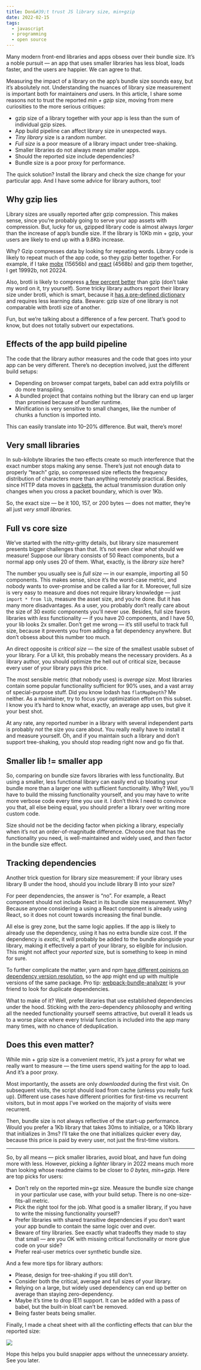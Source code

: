 ```yaml
---
title: Don&#39;t trust JS library size, min+gzip
date: 2022-02-15
tags: 
  - javascript
  - programming
  - open source
---
```



Many modern front-end libraries and apps obsess over their bundle size. It’s a noble pursuit — an app that uses smaller libraries has less bloat, loads faster, and the users are happier. We can agree to that.

Measuring the impact of a library on the app’s bundle size sounds easy, but it’s absolutely not. Understanding the nuances of library size measurement is important both for maintainers _and_ users. In this article, I share some reasons not to trust the reported _min + gzip_ size, moving from mere curiosities to the more serious critiques:

- gzip size of a library together with your app is less than the sum of individual gzip sizes.
- App build pipeline can affect library size in unexpected ways.
- _Tiny library_ size is a random number.
- _Full size_ is a poor measure of a library impact under tree-shaking.
- Smaller libraries do not always mean smaller apps.
- Should the reported size include dependencies?
- Bundle size is a poor proxy for performance.

The quick solution? Install the library and check the size change for your particular app. And I have some advice for library authors, too!

## Why gzip lies

Library sizes are usually reported after gzip compression. This makes sense, since you’re probably going to serve your app assets with compression. But, lucky for us, gzipped library code is almost always _larger_ than the increase of app’s bundle size. If the library is 10Kb min + gzip, your users are likely to end up with a 9.8Kb increase.

Why? Gzip compresses data by looking for repeating words. Library code is likely to repeat much of the app code, so they gzip better together. For example, if I take [mobx](https://unpkg.com/mobx@6.3.13/dist/mobx.umd.production.min.js) (15656b) and [react](https://unpkg.com/react@17.0.2/umd/react.production.min.js) (4568b) and gzip them together, I get 19992b, not 20224.

Also, brotli is likely to compress [a few percent better](https://css-tricks.com/real-world-effectiveness-of-brotli/) than gzip (don’t take my word on it, try yourself). Some tricky library authors report their library size under brotli, which is smart, because it [has a pre-defined dictionary](https://en.wikipedia.org/wiki/Brotli#About) and requires less learning data. Beware: gzip size of one library is not comparable with brotli size of another.

Fun, but we’re talking about a difference of a few percent. That’s good to know, but does not totally subvert our expectations.

## Effects of the app build pipeline

The code that the library author measures and the code that goes into your app can be very different. There’s no deception involved, just the different build setups:

- Depending on browser compat targets, babel can add extra polyfills or do more transpiling.
- A bundled project that contains nothing but the library can end up larger than promised because of bundler runtime.
- Minification is very sensitive to small changes, like the number of chunks a function is imported into.

This can easily translate into 10–20% difference. But wait, there’s more!

## Very small libraries

In sub-kilobyte libraries the two effects create so much interference that the exact number stops making any sense. There’s just not enough data to properly “teach” gzip, so compressed size reflects the frequency distribution of characters more than anything remotely practical. Besides, since HTTP data moves in [packets](https://en.wikipedia.org/wiki/IPv6_packet), the actual transmission duration only changes when you cross a packet boundary, which is over 1Kb.

So, the exact size — be it 100, 157, or 200 bytes — does not matter, they’re all just _very small libraries._

## Full vs core size

We’ve started with the nitty-gritty details, but library size masurement presents bigger challenges than that. It’s not even clear _what_ should we measure! Suppose our library consists of 50 React components, but a normal app only uses 20 of them. What, exactly, is the _library size_ here?

The number you usually see is _full size_ — in our example, importing all 50 components. This makes sense, since it’s the worst-case metric, and nobody wants to over-promise and be called a liar for it. Moreover, full size is very easy to measure and does not require library knowledge — just `import * from lib`, measure the asset size, and you’re done. But it has many more disadvantages. As a user, you probably don’t really care about the size of 30 exotic components you’ll never use. Besides, full size favors libraries with _less_ functionality — if you have 20 components, and I have 50, your lib looks 2x smaller. Don’t get me wrong — it’s still useful to track full size, because it prevents you from adding a fat dependency anywhere. But don’t obsess about this number too much.

An direct opposite is _critical size_ — the size of the smallest usable subset of your library. For a UI kit, this probably means the necessary providers. As a library author, you should optimize the hell out of critical size, because every user of your library pays _this_ price.

The most sensible metric (that nobody uses) is _average size._ Most libraries contain some popular functionality sufficient for 90% uses, and a vast array of special-purpose stuff. Did you know lodash has `flatMapDepth`? Me neither. As a maintainer, try to focus your optimization effort on this subset. I know you it’s hard to know what, exactly, an average app uses, but give it your best shot.

At any rate, any reported number in a library with several independent parts is probably _not_ the size you care about. You really really have to install it and measure yourself. Oh, and if you maintain such a library and don’t support tree-shaking, you should stop reading right now and go fix that.

## Smaller lib != smaller app

So, comparing on bundle size favors libraries with less functionality. But using a smaller, less functional library can easily end up bloating your bundle more than a larger one with sufficient functionality. Why? Well, you’ll have to build the missing functionality yourself, and you may have to write more verbose code every time you use it. I don’t think I need to convince you that, all else being equal, you should prefer a library over writing more custom code.

Size should not be the deciding factor when picking a library, especially when it’s not an order-of-magnitude difference. Choose one that has the functionality you need, is well-maintained and widely used, and _then_ factor in the bundle size effect.

## Tracking dependencies

Another trick question for library size measurement: if your library uses library B under the hood, should you include library B into your size?

For peer dependencies, the answer is “no”. For example, a React component should not include React in its bundle size measurement. Why? Because anyone considering a using a React component is already using React, so it does not count towards increasing the final bundle.

All else is grey zone, but the same logic applies. If the app is likely to already use the dependency, using it has no extra bundle size cost. If the dependency is _exotic,_ it will probably be added to the bundle alongside your library, making it effectively a part of your library, so eligible for inclusion. This might not affect your _reported_ size, but is something to keep in mind for sure.

To further complicate the matter, yarn and npm [have different opinions on dependency version resolution,](https://github.com/yarnpkg/yarn/issues/3778) so the app might end up with multiple versions of the same package. Pro tip: [webpack-bundle-analyzer](https://github.com/webpack-contrib/webpack-bundle-analyzer) is your friend to look for duplicate dependencies.

What to make of it? Well, prefer libraries that use established dependencies under the hood. Sticking with the zero-dependency philosophy and writing all the needed functionality yourself seems attractive, but overall it leads us to a worse place where every trivial function is included into the app many many times, with no chance of deduplication.

## Does this even matter?

While min + gzip size is a convenient metric, it’s just a proxy for what we really want to measure — the time users spend waiting for the app to load. And it’s a poor proxy.

Most importantly, the assets are only _downloaded_ during the first visit. On subsequent visits, the script should load from cache (unless you really fuck up). Different use cases have different priorities for first-time vs recurrent visitors, but in most apps I’ve worked on the majority of visits were recurrent.

Then, bundle size is not always reflective of the start-up performance. Would you prefer a 1Kb library that takes 30ms to initialize, or a 10Kb library that initializes in 3ms? I’ll take the one that initializes quicker every day, because this price is paid by every user, not just the first-time visitors.

* * *

So, by all means — pick smaller libraries, avoid bloat, and have fun doing more with less. However, picking a _lighter_ library in 2022 means much more than looking whose readme claims to be closer to _0 bytes, min+gzip._ Here are top picks for users:

- Don’t rely on the reported min+gz size. Measure the bundle size change in your particular use case, with your build setup. There is no one-size-fits-all metric.
- Pick the right tool for the job. What good is a smaller library, if you have to write the missing functionality yourself?
- Prefer libraries with shared transitive dependencies if you don’t want your app bundle to contain the same logic over and over.
- Beware of tiny libraries. See exactly what tradeoffs they made to stay that small — are you OK with missing critical functionality or more glue code on your side?
- Prefer real-user metrics over synthetic bundle size.

And a few more tips for library authors:

- Please, design for tree-shaking if you still don’t.
- Consider both the critical, average and full sizes of your library.
- Relying on a large, but widely used dependency can end up better on average than staying zero-dependency.
- Maybe it’s time to drop IE11 support. It can be added with a pass of babel, but the built-in bloat can’t be removed.
- Being faster beats being smaller.

Finally, I made a cheat sheet with all the conflicting effects that can blur the reported size:

![](https://thoughtspile.github.io/images/lib-bundle-size.png)

Hope this helps you build snappier apps without the unnecessary anxiety. See you later.
